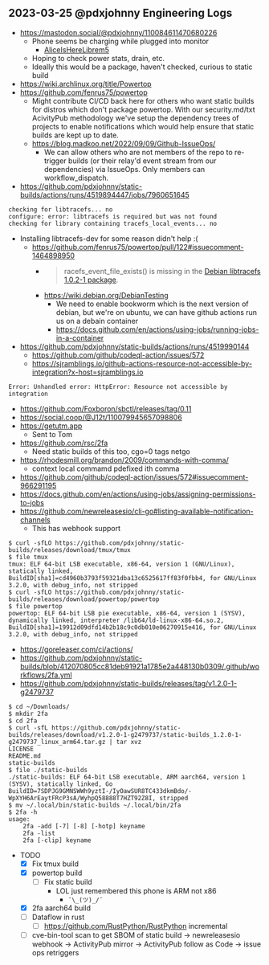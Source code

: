 ## 2023-03-25 @pdxjohnny Engineering Logs

- https://mastodon.social/@pdxjohnny/110084611470680226
  - Phone seems be charging while plugged into monitor
    - [AliceIsHereLibrem5](https://user-images.githubusercontent.com/5950433/227727820-2ec703d9-7ea4-4b5f-801e-bb6d871328ea.jpeg)
  - Hoping to check power stats, drain, etc.
  - Ideally this would be a package, haven't checked, curious to static build
- https://wiki.archlinux.org/title/Powertop
- https://github.com/fenrus75/powertop
  - Might contribute CI/CD back here for others who want static builds for distros
    which don't package powertop. With our security.md/txt AcivityPub methodology
    we've setup the dependency trees of projects to enable notifications which would
    help ensure that static builds are kept up to date.
  - https://blog.madkoo.net/2022/09/09/Github-IssueOps/
    - We can allow others who are not members of the repo to re-trigger builds (or their
      relay'd event stream from our dependencies) via IssueOps. Only members can
      workflow_dispatch.
- https://github.com/pdxjohnny/static-builds/actions/runs/4519894447/jobs/7960651645

```
checking for libtracefs... no
configure: error: libtracefs is required but was not found
checking for library containing tracefs_local_events... no
```

- Installing libtracefs-dev for some reason didn't help :(
  - https://github.com/fenrus75/powertop/pull/122#issuecomment-1464898950
    - > racefs_event_file_exists() is missing in the [Debian libtracefs 1.0.2-1 package](https://sources.debian.org/src/libtracefs/).
    - https://wiki.debian.org/DebianTesting
      - We need to enable bookworm which is the next version of debian, but we're on ubuntu, we can have github actions run us on a debain container
      - https://docs.github.com/en/actions/using-jobs/running-jobs-in-a-container
- https://github.com/pdxjohnny/static-builds/actions/runs/4519990144
  - https://github.com/github/codeql-action/issues/572
  - https://sjramblings.io/github-actions-resource-not-accessible-by-integration?x-host=sjramblings.io

```
Error: Unhandled error: HttpError: Resource not accessible by integration
```

- https://github.com/Foxboron/sbctl/releases/tag/0.11
- https://social.coop/@J12t/110079945657098806
- https://getutm.app
  - Sent to Tom
- https://github.com/rsc/2fa
  - Need static builds of this too, cgo=0 tags netgo
- https://rhodesmill.org/brandon/2009/commands-with-comma/
  - context local commamd pdefixed ith comma
- https://github.com/github/codeql-action/issues/572#issuecomment-966291195
- https://docs.github.com/en/actions/using-jobs/assigning-permissions-to-jobs
- https://github.com/newreleasesio/cli-go#listing-available-notification-channels
  - This has webhook support

```console
$ curl -sfLO https://github.com/pdxjohnny/static-builds/releases/download/tmux/tmux
$ file tmux 
tmux: ELF 64-bit LSB executable, x86-64, version 1 (GNU/Linux), statically linked, BuildID[sha1]=cd4960b3793f59321dba13c6525617ff83f0fbb4, for GNU/Linux 3.2.0, with debug_info, not stripped
$ curl -sfLO https://github.com/pdxjohnny/static-builds/releases/download/powertop/powertop
$ file powertop 
powertop: ELF 64-bit LSB pie executable, x86-64, version 1 (SYSV), dynamically linked, interpreter /lib64/ld-linux-x86-64.so.2, BuildID[sha1]=19912d09dfd14b2b18c9c0db010e06270915e416, for GNU/Linux 3.2.0, with debug_info, not stripped
```

- https://goreleaser.com/ci/actions/
- https://github.com/pdxjohnny/static-builds/blob/412070805cc81deb91921a1785e2a448130b0309/.github/workflows/2fa.yml
- https://github.com/pdxjohnny/static-builds/releases/tag/v1.2.0-1-g2479737

```console
$ cd ~/Downloads/
$ mkdir 2fa
$ cd 2fa
$ curl -sfL https://github.com/pdxjohnny/static-builds/releases/download/v1.2.0-1-g2479737/static-builds_1.2.0-1-g2479737_linux_arm64.tar.gz | tar xvz
LICENSE
README.md
static-builds
$ file ./static-builds
./static-builds: ELF 64-bit LSB executable, ARM aarch64, version 1 (SYSV), statically linked, Go BuildID=7SDPJG9GMNSWWh9yztI-/IyOawSUR8TC433dkmBdo/-WpXYH6ArEaytFRcP3sA/WyhpQ58888T7HZT92Z8I, stripped
$ mv ~/.local/bin/static-builds ~/.local/bin/2fa
$ 2fa -h
usage:
	2fa -add [-7] [-8] [-hotp] keyname
	2fa -list
	2fa [-clip] keyname
```

- TODO
  - [x] Fix tmux build
  - [x] powertop build
    - [ ] Fix static build
      - LOL just remembered this phone is ARM not x86
        - `¯\_(ツ)_/¯`
  - [x] 2fa aarch64 build
  - [ ] Dataflow in rust
    - [ ] https://github.com/RustPython/RustPython incremental
  - [ ] cve-bin-tool scan to get SBOM of static build -> newreleasesio webhook -> ActivityPub mirror -> ActivityPub follow as Code -> issue ops retriggers